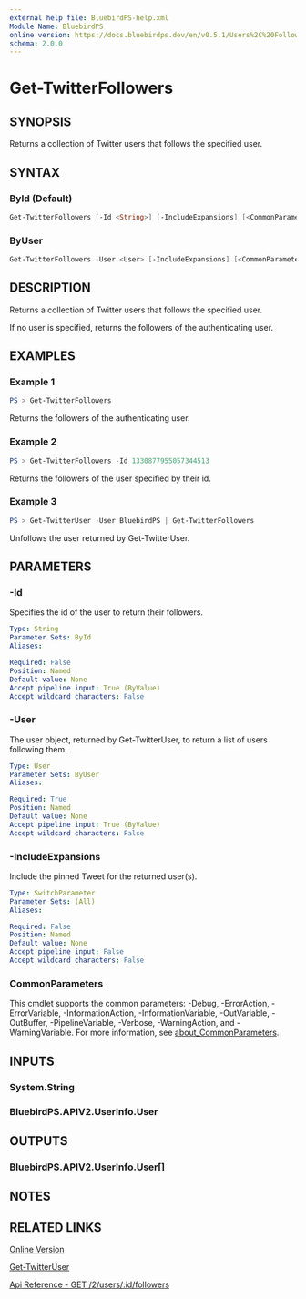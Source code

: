 ```yaml
---
external help file: BluebirdPS-help.xml
Module Name: BluebirdPS
online version: https://docs.bluebirdps.dev/en/v0.5.1/Users%2C%20Followers%2C%20Friends%2C%20and%20Blocks/Get-TwitterFollowers
schema: 2.0.0
---
```


# Get-TwitterFollowers

## SYNOPSIS

Returns a collection of Twitter users that follows the specified user.

## SYNTAX

### ById (Default)

```powershell
Get-TwitterFollowers [-Id <String>] [-IncludeExpansions] [<CommonParameters>]
```

### ByUser

```powershell
Get-TwitterFollowers -User <User> [-IncludeExpansions] [<CommonParameters>]
```

## DESCRIPTION

Returns a collection of Twitter users that follows the specified user.

If no user is specified, returns the followers of the authenticating user.

## EXAMPLES

### Example 1

```powershell
PS > Get-TwitterFollowers
```

Returns the followers of the authenticating user.

### Example 2

```powershell
PS > Get-TwitterFollowers -Id 1330877955057344513
```

Returns the followers of the user specified by their id.

### Example 3

```powershell
PS > Get-TwitterUser -User BluebirdPS | Get-TwitterFollowers
```

Unfollows the user returned by Get-TwitterUser.

## PARAMETERS

### -Id

Specifies the id of the user to return their followers.

```yaml
Type: String
Parameter Sets: ById
Aliases:

Required: False
Position: Named
Default value: None
Accept pipeline input: True (ByValue)
Accept wildcard characters: False
```

### -User

The user object, returned by Get-TwitterUser, to return a list of users following them.

```yaml
Type: User
Parameter Sets: ByUser
Aliases:

Required: True
Position: Named
Default value: None
Accept pipeline input: True (ByValue)
Accept wildcard characters: False
```

### -IncludeExpansions

Include the pinned Tweet for the returned user(s).

```yaml
Type: SwitchParameter
Parameter Sets: (All)
Aliases:

Required: False
Position: Named
Default value: None
Accept pipeline input: False
Accept wildcard characters: False
```

### CommonParameters

This cmdlet supports the common parameters: -Debug, -ErrorAction, -ErrorVariable, -InformationAction, -InformationVariable, -OutVariable, -OutBuffer, -PipelineVariable, -Verbose, -WarningAction, and -WarningVariable. For more information, see [about_CommonParameters](http://go.microsoft.com/fwlink/?LinkID=113216).

## INPUTS

### System.String

### BluebirdPS.APIV2.UserInfo.User

## OUTPUTS

### BluebirdPS.APIV2.UserInfo.User[]

## NOTES

## RELATED LINKS

[Online Version](https://docs.bluebirdps.dev/en/v0.5.1/Users%2C%20Followers%2C%20Friends%2C%20and%20Blocks/Get-TwitterFollowers)

[Get-TwitterUser](https://docs.bluebirdps.dev/en/v0.5.1/Users%2C%20Followers%2C%20Friends%2C%20and%20Blocks/Get-TwitterUser)

[Api Reference - GET /2/users/:id/followers](https://developer.twitter.com/en/docs/twitter-api/users/follows/api-reference/get-users-id-followers)
